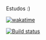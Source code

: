 Estudos :)

[![wakatime](https://wakatime.com/badge/github/wilgnerschuertz/projects.svg)](https://wakatime.com/badge/github/wilgnerschuertz/projects)


[![Build status](https://ci.appveyor.com/api/projects/status/6g8u1m4cj3574tnp?svg=true)](https://ci.appveyor.com/project/micheled/simple-windows-meter)
